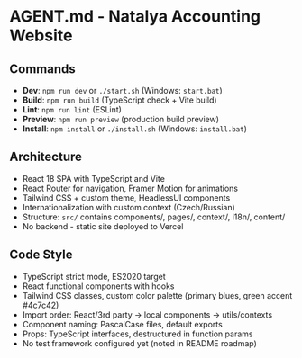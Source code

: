 # AGENT.md - Natalya Accounting Website

## Commands
- **Dev**: `npm run dev` or `./start.sh` (Windows: `start.bat`)
- **Build**: `npm run build` (TypeScript check + Vite build)
- **Lint**: `npm run lint` (ESLint)
- **Preview**: `npm run preview` (production build preview)
- **Install**: `npm install` or `./install.sh` (Windows: `install.bat`)

## Architecture
- React 18 SPA with TypeScript and Vite
- React Router for navigation, Framer Motion for animations
- Tailwind CSS + custom theme, HeadlessUI components
- Internationalization with custom context (Czech/Russian)
- Structure: `src/` contains components/, pages/, context/, i18n/, content/
- No backend - static site deployed to Vercel

## Code Style
- TypeScript strict mode, ES2020 target
- React functional components with hooks
- Tailwind CSS classes, custom color palette (primary blues, green accent #4c7c42)
- Import order: React/3rd party → local components → utils/contexts
- Component naming: PascalCase files, default exports
- Props: TypeScript interfaces, destructured in function params
- No test framework configured yet (noted in README roadmap)
